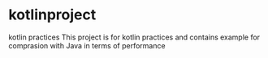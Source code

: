 # kotlinproject
kotlin practices
This project is for kotlin practices and contains example for comprasion with Java in terms of performance

